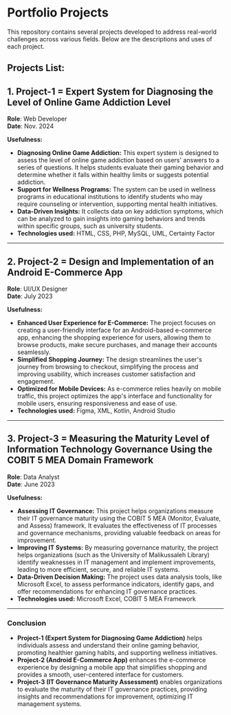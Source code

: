 # Portfolio Projects

This repository contains several projects developed to address real-world challenges across various fields. Below are the descriptions and uses of each project.

## Projects List:

## 1. **Project-1 = Expert System for Diagnosing the Level of Online Game Addiction Level**  
**Role**: Web Developer  
**Date**: Nov. 2024  

**Usefulness:**
- **Diagnosing Online Game Addiction:** This expert system is designed to assess the level of online game addiction based on users' answers to a series of questions. It helps students evaluate their gaming behavior and determine whether it falls within healthy limits or suggests potential addiction.
- **Support for Wellness Programs:** The system can be used in wellness programs in educational institutions to identify students who may require counseling or intervention, supporting mental health initiatives.
- **Data-Driven Insights:** It collects data on key addiction symptoms, which can be analyzed to gain insights into gaming behaviors and trends within specific groups, such as university students.
- **Technologies used:** HTML, CSS, PHP, MySQL, UML, Certainty Factor  

---

## 2. **Project-2 = Design and Implementation of an Android E-Commerce App**  
**Role**: UI/UX Designer  
**Date**: July 2023  

**Usefulness:**
- **Enhanced User Experience for E-Commerce:** The project focuses on creating a user-friendly interface for an Android-based e-commerce app, enhancing the shopping experience for users, allowing them to browse products, make secure purchases, and manage their accounts seamlessly.
- **Simplified Shopping Journey:** The design streamlines the user's journey from browsing to checkout, simplifying the process and improving usability, which increases customer satisfaction and engagement.
- **Optimized for Mobile Devices:** As e-commerce relies heavily on mobile traffic, this project optimizes the app's interface and functionality for mobile users, ensuring responsiveness and ease of use.
- **Technologies used:** Figma, XML, Kotlin, Android Studio  

---

## 3. **Project-3 = Measuring the Maturity Level of Information Technology Governance Using the COBIT 5 MEA Domain Framework**  
**Role**: Data Analyst  
**Date**: June 2023  

**Usefulness:**
- **Assessing IT Governance:** This project helps organizations measure their IT governance maturity using the COBIT 5 MEA (Monitor, Evaluate, and Assess) framework. It evaluates the effectiveness of IT processes and governance mechanisms, providing valuable feedback on areas for improvement.
- **Improving IT Systems:** By measuring governance maturity, the project helps organizations (such as the University of Malikussaleh Library) identify weaknesses in IT management and implement improvements, leading to more efficient, secure, and reliable IT systems.
- **Data-Driven Decision Making:** The project uses data analysis tools, like Microsoft Excel, to assess performance indicators, identify gaps, and offer recommendations for enhancing IT governance practices.
- **Technologies used:** Microsoft Excel, COBIT 5 MEA Framework  

---

### **Conclusion**

- **Project-1 (Expert System for Diagnosing Game Addiction)** helps individuals assess and understand their online gaming behavior, promoting healthier gaming habits, and supporting wellness initiatives.
- **Project-2 (Android E-Commerce App)** enhances the e-commerce experience by designing a mobile app that simplifies shopping and provides a smooth, user-centered interface for customers.
- **Project-3 (IT Governance Maturity Assessment)** enables organizations to evaluate the maturity of their IT governance practices, providing insights and recommendations for improvement, optimizing IT management systems.
